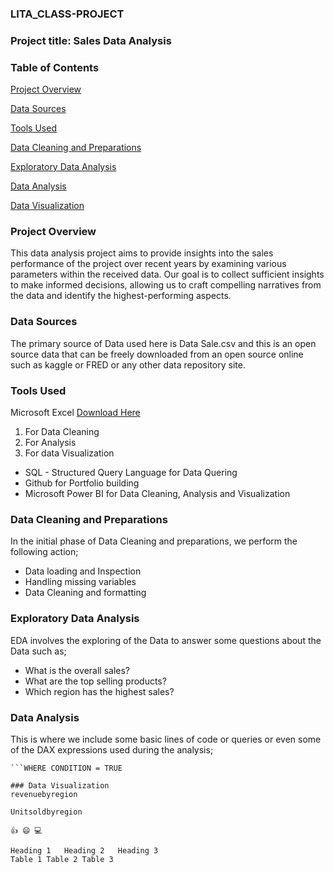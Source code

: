 ### LITA_CLASS-PROJECT

### Project title: Sales Data Analysis
### Table of Contents
[Project Overview](#project-overview)

[Data Sources](#data-sources)

[Tools Used](#tools-used)

[Data Cleaning and Preparations](#data-cleaning-and-preparations)

[Exploratory Data Analysis](#exploratory-data-analysis)

[Data Analysis](#data-analysis)

[Data Visualization](#data-visualization)

### Project Overview

This data analysis project aims to provide insights into the sales performance of the project over recent years by examining various parameters within the received data. Our goal is to collect sufficient insights to make informed decisions, allowing us to craft compelling narratives from the data and identify the highest-performing aspects.

### Data Sources
The primary source of Data used here is Data Sale.csv and this is an open source data that can be freely downloaded from an open source online such as kaggle or FRED or any other data repository site.

### Tools Used
Microsoft Excel [Download Here](https://www.microsoft.com)

1. For Data Cleaning
2. For Analysis
3. For data Visualization
- SQL - Structured Query Language for Data Quering
- Github for Portfolio building
- Microsoft Power BI for Data Cleaning, Analysis and Visualization

### Data Cleaning and Preparations
In the initial phase of Data Cleaning and preparations, we perform the following action;
- Data loading and Inspection
- Handling missing variables
- Data Cleaning and formatting

### Exploratory Data Analysis
EDA involves the exploring of the Data to answer some questions about the Data such as;

- What is the overall sales?
- What are the top selling products?
- Which region has the highest sales?

### Data Analysis
This is where we include some basic lines of code or queries or even some of the DAX expressions used during the analysis;
```SELECT * FROM TABLE1
```WHERE CONDITION = TRUE

### Data Visualization
revenuebyregion

Unitsoldbyregion

👍 😄 💻

Heading 1	Heading 2	Heading 3
Table 1	Table 2	Table 3
